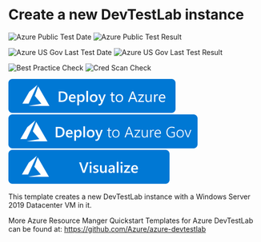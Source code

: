 # Create a new DevTestLab instance

![Azure Public Test Date](https://azurequickstartsservice.blob.core.windows.net/badges/101-dtl-create-lab-windows-vm/PublicLastTestDate.svg)
![Azure Public Test Result](https://azurequickstartsservice.blob.core.windows.net/badges/101-dtl-create-lab-windows-vm/PublicDeployment.svg)

![Azure US Gov Last Test Date](https://azurequickstartsservice.blob.core.windows.net/badges/101-dtl-create-lab-windows-vm/FairfaxLastTestDate.svg)
![Azure US Gov Last Test Result](https://azurequickstartsservice.blob.core.windows.net/badges/101-dtl-create-lab-windows-vm/FairfaxDeployment.svg)

![Best Practice Check](https://azurequickstartsservice.blob.core.windows.net/badges/101-dtl-create-lab-windows-vm/BestPracticeResult.svg)
![Cred Scan Check](https://azurequickstartsservice.blob.core.windows.net/badges/101-dtl-create-lab-windows-vm/CredScanResult.svg)

[![Deploy to Azure](https://raw.githubusercontent.com/Azure/azure-quickstart-templates/master/1-CONTRIBUTION-GUIDE/images/deploytoazure.svg?sanitize=true)](https://portal.azure.com/#create/Microsoft.Template/uri/https%3A%2F%2Fraw.githubusercontent.com%2FAzure%2Fazure-quickstart-templates%2Fmaster%2F101-dtl-create-lab-windows-vm%2Fazuredeploy.json)
[![Deploy To Azure US Gov](https://raw.githubusercontent.com/Azure/azure-quickstart-templates/master/1-CONTRIBUTION-GUIDE/images/deploytoazuregov.svg?sanitize=true)](https://portal.azure.us/#create/Microsoft.Template/uri/https%3A%2F%2Fraw.githubusercontent.com%2FAzure%2Fazure-quickstart-templates%2Fmaster%2F101-dtl-create-lab-windows-vm%2Fazuredeploy.json)
[![Visualize](https://raw.githubusercontent.com/Azure/azure-quickstart-templates/master/1-CONTRIBUTION-GUIDE/images/visualizebutton.svg?sanitize=true)](http://armviz.io/#/?load=https%3A%2F%2Fraw.githubusercontent.com%2Fazure%2Fazure-quickstart-templates%2Fmaster%2F101-dtl-create-lab-windows-vm%2Fazuredeploy.json)

This template creates a new DevTestLab instance with a Windows Server 2019 Datacenter VM in it.

More Azure Resource Manger Quickstart Templates for Azure DevTestLab can be found at: https://github.com/Azure/azure-devtestlab 


